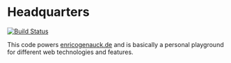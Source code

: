 Headquarters
============

[![Build Status](https://travis-ci.org/enricogenauck/headquarters.svg?branch=master)](https://travis-ci.org/enricogenauck/headquarters)

This code powers [enricogenauck.de](http://www.enricogenauck.de) and is basically
a personal playground for different web technologies and
features.
